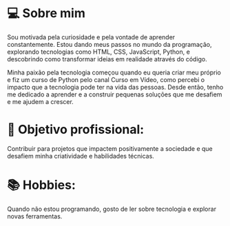 # 💻 Sobre mim

 Sou motivada pela curiosidade e pela vontade de aprender constantemente. Estou dando meus passos no mundo da programação, explorando tecnologias como HTML, CSS, JavaScript, Python, e descobrindo como transformar ideias em realidade através do código.

 Minha paixão pela tecnologia começou quando eu queria criar meu próprio e fiz um curso de Python pelo canal Curso em Vídeo, como percebi o impacto que a tecnologia pode ter na vida das pessoas. Desde então, tenho me dedicado a aprender e a construir pequenas soluções que me desafiem e me ajudem a crescer.

# 🎯 Objetivo profissional:
  Contribuir para projetos que impactem positivamente a sociedade e que desafiem minha criatividade e habilidades técnicas.

# 📚 Hobbies:
  Quando não estou programando, gosto de ler sobre tecnologia e explorar novas ferramentas.

